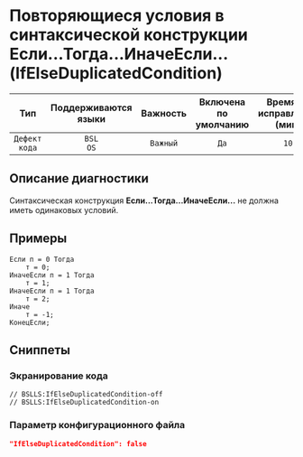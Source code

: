 # Повторяющиеся условия в синтаксической конструкции Если...Тогда...ИначеЕсли... (IfElseDuplicatedCondition)

| Тип | Поддерживаются<br/>языки | Важность | Включена<br/>по умолчанию | Время на<br/>исправление (мин) | Тэги |
| :-: | :-: | :-: | :-: | :-: | :-: |
| `Дефект кода` | `BSL`<br/>`OS` | `Важный` | `Да` | `10` | `suspicious` |

<!-- Блоки выше заполняются автоматически, не трогать -->
## Описание диагностики

Синтаксическая конструкция **Если...Тогда...ИначеЕсли...** не должна иметь одинаковых условий.

## Примеры

```bsl
Если п = 0 Тогда
    т = 0;
ИначеЕсли п = 1 Тогда
    т = 1;
ИначеЕсли п = 1 Тогда
    т = 2;
Иначе
    т = -1;
КонецЕсли;
```

## Сниппеты

<!-- Блоки ниже заполняются автоматически, не трогать -->
### Экранирование кода

```bsl
// BSLLS:IfElseDuplicatedCondition-off
// BSLLS:IfElseDuplicatedCondition-on
```

### Параметр конфигурационного файла

```json
"IfElseDuplicatedCondition": false
```
